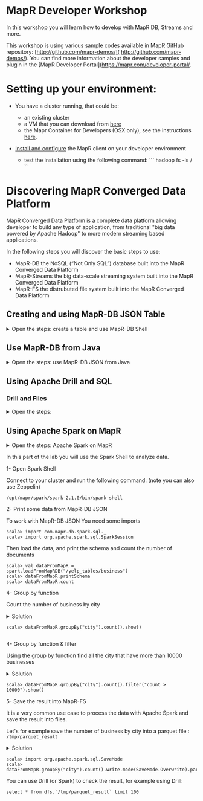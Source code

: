 # MapR Developer Workshop

In this workshop you will learn how to develop with MapR DB, Streams and more.

This workshop is using various sample codes available in MapR GitHub repository: [http://github.com/mapr-demos/]( http://github.com/mapr-demos/). You can find more information about the developer samples and plugin in the [MapR Developer Portal](https://mapr.com/developer-portal/.

# Setting up your environment:

* You have a cluster running, that could be:
    * an existing cluster
    * a VM that you can download from [here](https://mapr.com/products/mapr-sandbox-hadoop/)
    * the Mapr Container for Developers (OSX only), see the instructions [here](https://maprdocs.mapr.com/home/MapRContainerDevelopers/MapRContainerDevelopersOverview.html).

* [Install and configure](https://maprdocs.mapr.com/home/AdvancedInstallation/SettingUptheClient-install-mapr-client.html) the MapR client on your developer environment
    * test the installation using the following command:
        ``` hadoop fs -ls / ``



# Discovering MapR Converged Data Platform

MapR Converged Data Platform is a complete data platform allowing developer to build any type of application, from traditional "big data powered by Apache Hadoop" to more modern streaming based applications.

In the following steps you will discover the basic steps to use:

* MapR-DB the NoSQL (“Not Only SQL”) database built into the MapR Converged Data Platform
* MapR-Streams the big data-scale streaming system built into the MapR Converged Data Platform
* MapR-FS the distrubuted file system built into the MapR Converged Data Platform



## Creating and using MapR-DB JSON Table

<details>
<summary>Open the steps: create a table and use MapR-DB Shell</summary>

Open a terminal window and connect using SSH to one node of your cluster

### 1- Connect to MapR Cluster

If you are using the MapR Container for Developers connect using the following command: *(`root` password is `mapr`)*

```
ssh root@localhost -p 2222 
```

### 2- Navigate into MapR-FS

You can list content of the MapR File System using the following commands:

```
hadoop fs -ls /
```

You can also use the file system directly using simple POSIX comamnds: (on the MapR Container for Developers )

```
cd /mapr/

ls 
```

If you are using another cluster:

```
cd /mapr/trainer.mapr.com/

ls
```
where `trainer.mapr.com` is the name of your cluster.

As you can see, you can list the content of MapR File System, that give you access to all the data store on the cluster, that could be made of hundreds or more nodes.


### 3- Create a MapR-DB JSON Table

MapR provide a command line tool named `maprcli` that allows to manage cluster including resource creation. 

----
3.1- Let's create a newa table in the `/apps` directory.
<details> 

```
maprcli table create -path /apps/workshop -tabletype json
```
</details> 

----
3.2- Let's also make this table "public" to ease the access from your development environment:

<details> 

```
maprcli table cf edit -path /apps/workshop -cfname default -readperm p -writeperm p -traverseperm  p
```

This command set the `default` column family permission in read, write and traverse to public `p`. You can find more informations about table permissions in the [MapR Documentation](https://maprdocs.mapr.com/home/MapR-DB/JSON_DB/granting_or_denying_access_to_fields_with_aces.html).
</details> 




### 4- Use MapR-DB Shell

Now that the MapR-DB Table is created you can use MapR-DB Shell to use it.

Run the following commands in to the terminal

-----
4.1 Insert Data
<details> 

```
mapr dbshell

maprdb root:> find /apps/workshop

maprdb root:> find /apps/workshop

maprdb root:> insert /apps/workshop --value '{"_id":"doc001", "name":{ "first":"John","last":"Doe" }, "age":45   }'

maprdb root:> find /apps/workshop

```

Insert more documents:

```
maprdb root:> insert /apps/workshop --value '{"_id":"doc002", "name":{ "first":"David","last":"Simon" }, "age":35   }' 

maprdb root:> insert /apps/workshop --value '{"_id":"doc003", "name":{ "first":"Steve","last":"Allen" }, "age":49  }' 

maprdb root:> find /apps/workshop

```

You can find more information about MapR DB Shell command using: `help`.
</details> 

-----
4.2 Query Documents
<details> 
Now that we have data into MapR-DB, you can find specific documents using the OJAI Query syntax documented [here](https://maprdocs.mapr.com/home/MapR-DB/JSON_DB/OJAIQueryConditionOperators.html) and [MapR-DB Shell Documentation](https://maprdocs.mapr.com/home/MapR-DB/JSON_DB/QueryWithDBShell.html) 


Find documents, where age equals 35, using the `--where` operator
```
maprdb root:> find /apps/workshop --where '{ "$eq" : { "age" : 35 }  }'
```

Same query but limiting the number of fields returned by the query, using the `--fields` operator:
```
maprdb root:> find /apps/workshop --where '{ "$eq" : { "age" : 35 }  }' --fields _id,name.last
```
</details> 

----
4.3 Update Documents

<details> 
You can also use [MapR-DB Shell to update or delete documents(https://maprdocs.mapr.com/home/ReferenceGuide/dbshell-update.html?hl=mutation%2Cdb%2Cjson)]:
 
Adding a new field:
```
maprdb root:> update /apps/workshop --id doc002 --m ' {"$set" : {"type":"player"}  '

maprdb root:> find /apps/workshop

```

Increment `age`: 

```
maprdb root:> update /apps/workshop --id doc002 --m ' {"$increment" : {"age":1}}'

maprdb root:> find /apps/workshop
```

Modify multiple fields
```
maprdb root:> update /apps/workshop --id doc002 --m ' {"$set" : [{"age":33}, {"city":"Paris"}]}'

maprdb root:> find /apps/workshop
```

Remove a field

```
maprdb root:> update /apps/workshop --id doc002 --m ' {"$delete" : ["city","type"]}'

maprdb root:> find /apps/workshop 
```

4.4 Delete Documents

Let's now delete a document

```
maprdb root:> delete /apps/workshop --id doc002 

maprdb root:> find /apps/workshop 

```
</details>

</details>


## Use MapR-DB from Java

<details>
<summary>Open the steps: use MapR-DB JSON from Java</summary>

The Java project is a complete Maven project located in the `./java-sample ` folder.

Open the project in your favorite IDE, and then look into the sources:

* `src/main/java/com/mapr/workshop/exercices/`: contains simple skeleton that you have to finish to use MapR-DB JSON from Java
* `src/main/java/com/mapr/workshop/solutions/`: contains the solutions of the exercices describe above

</details>




## Using Apache Drill and SQL

### Drill and Files

<details>
<summary>Open the steps:</summary>

A very command use case when working with Data is to do analytics. The best language for analytics is SQL, and MapR Converged Platform provide a powerfull distributed SQL query engine: [Apache Drill](https://drill.apache.org/).

Apache Drill allows you to run queries on many datasource: MapR-DB Tables (JSON and Binary), Apache Hbase, MapR-FS with various format.

For this part of the workshop, you will use the Yelp JSON Dataset available [here](https://www.yelp.com/dataset_challenge). **(note: the dataset has been installed on the workshop VMs)**

### 1- Import the JSON documents into MapR-DB JSON tables

We will import the Yelp JSON documents into MapR-DB JSON tables using the [mapr importJSON](https://maprdocs.mapr.com/home/ReferenceGuide/mapr_importjson.html?hl=importjson) command. Note, the source file path specified in `mapr importJSON` must be a valid path in the MapR filesystem. 

On your cluster:

If not already present, create folders for Yelp dataset (tables and files)
```
hadoop fs -mkdir /yelp
hadoop fs -mkdir /yelp_tables
```

Go to the Drill UI [http://localhost:8047](http://localhost:8047), or Zeppelin to run some SQL Queries:


----
1- View the content of the database:

```
select * from  dfs.`/yelp/business.json` limit 1;
```


----
2- Total reviews in the data set

```
select sum(review_count) as totalreviews from dfs.`/yelp/business.json`;
```

----
3- Top 10 states and cities in total number of reviews

<details>
<summary>Solution</summary>

```
select state, city, count(*) totalreviews 
from dfs.`/yelp/business.json` 
group by state, city order by count(*) desc limit 10;
```
</details>


----
4- Average number of reviews per business star rating

<details>
<summary>Solution</summary>

```
select stars,trunc(avg(review_count)) reviewsavg 
from dfs.`/yelp/business.json`
group by stars order by stars desc;
```
</details>

----
5- Top businesses with high review counts (> 1000)

<details>
<summary>Solution</summary>

```
select stars,trunc(avg(review_count)) reviewsavg 
from dfs.`/yelp/business.json`
group by stars order by stars desc;
```

</details>

----
6- Saturday open and close times for a few businesses

<details>
<summary>Solution</summary>

```
select b.name, b.hours.Saturday.`open`,
b.hours.Saturday.`close`  
from
dfs.`/yelp/business.json`
b limit 10;
```

</details>

----
7- Count the number of "Restaurants"

Note: you have to use the `repeated_contains` operator on the `categories` field.

<details>
<summary>Solution</summary>

```
select count(*) as TotalRestaurants 
from dfs.`/yelp/business.json` 
where true=repeated_contains(categories,'Restaurants');
```

</details>


You can find more queries in the Drill tutorial [here](https://drill.apache.org/docs/analyzing-the-yelp-academic-dataset/)


### Drill and MapR-DB

It is also possible to use MapR-DB JSON with Drill, simply replace the directory or file name by your table name, for example:

```
select * from dfs.`/apps/workshop`
```


It is possible to import the Yelp dataset into Mapr-DB using the following command, that you run on your MapR Cluster:


```
mapr importJSON -idField business_id -src /yelp/business.json -dst /yelp_tables/business -mapreduce false
```

Make the tables public if you want to use it from your Java application runnin on your IDE:

```
maprcli table cf edit -path /yelp_tables/business -cfname default -readperm p -writeperm p
```

#### MapR-DB Secondary Indexes

<details>


Run the following query:

```
select name, stars from dfs.`/yelp_tables/business` where stars = 5;
```

**Simple Index**

You can now improve the performance of this query using an index. In a new terminal window run the following command to create an index on the `stars` field sorted in descending order (`-1`).

```
maprcli table index add -path /yelp_tables/business -index idx_stars -indexedfields 'stars:-1'
```

If you execute the query, multiple times, now it should be faster, since the index is used.

In this case Apache Drill is using the index to find all the stars equal to 5, then retrieve the name of the business from the document itself.

You can use the `EXPLAIN PLAN` command or use the `Profiles` tab to see how drill is executing the query.

The result of the explain plan will be a JSON document explaining the query plan, you can look in the `scanSpec` attribute that use the index if present. You can look at the following attributes in the `scanSpec` attribute:

* `secondaryIndex` equals true when a secondary index is created
* `startRow` and `stopRow` that show the index key used by the query
* `indexName` set to `idx_stars` that is the index used by the query


If you want to delete the index to compare the execution plan run the followind command as `mapr` in a terminal:

```
maprcli table index remove -path /yelp_tables/business -index idx_stars  
```

**Covering Queries**

In the index you have created in the previous step, we have specific the `-indexedfields` parameter to set the index key with the `stars` values. It is also possible to add some non indexed field to the index using the `-includedfields`. 

In this case the index includes some other fields that could be used by applications to allow the query to only access the index without having to retrieve any value from the JSON table itself.

Let's recreate the index on `stars` field and add the `name` to the list of included fields.

```
# if you have not deleted the index yet
$ maprcli table index remove -path /yelp_tables/business -index idx_stars  

$ maprcli table index add -path /yelp_tables/business -index idx_stars -indexedfields 'stars:-1' -includedfields 'name'
```

If you execute the query, multiple times, now it should be even faster than previous queries since Drill is doing a covered queries, only accessing the index.

Look at the profiling of the following query using the new index
```
select name, stars from dfs.`/yelp_tables/business` where stars = 5;
```

The main change in the explain plan compare to previous queries is:

* `includedFields` attribute that show the fields used by the queries.

</details>

</details>




## Using Apache Spark on MapR

<details>
<summary> Open the steps: Apache Spark on MapR<summary>

In this part of the lab you will use the Spark Shell to analyze data.

1- Open Spark Shell

Connect to your cluster and run the following command: (note you can also use Zeppelin)

```
/opt/mapr/spark/spark-2.1.0/bin/spark-shell
```

2- Print some data from MapR-DB JSON

To work with MapR-DB JSON You need some imports

```
scala> import com.mapr.db.spark.sql._
scala> import org.apache.spark.sql.SparkSession

```

Then load the data, and print the schema and count the number of documents

```
scala> val dataFromMapR = spark.loadFromMapRDB("/yelp_tables/business")
scala> dataFromMapR.printSchema
scala> dataFromMapR.count
```

4- Group by function 

Count the number of business by city

<details>
<summary>Solution</summary>
</details>

```
scala> dataFromMapR.groupBy("city").count().show()
```

</details>


4- Group by function & filter

Using the group by function find all the city that have more than 10000 businesses

<details>
<summary>Solution</summary>
</details>

```
scala> dataFromMapR.groupBy("city").count().filter("count > 10000").show()
```

</details>

5- Save the result into MapR-FS

It is a very common use case to process the data with Apache Spark and save the result into files.

Let's for example save the number of business by city into a parquet file :  `/tmp/parquet_result`

<details>
<summary>Solution</summary>
</details>

```
scala> import org.apache.spark.sql.SaveMode
scala>  dataFromMapR.groupBy("city").count().write.mode(SaveMode.Overwrite).parquet("maprfs:///tmp/parquet_result")
```


You can use Drill (or Spark) to check the result, for example using Drill:

```
select * from dfs.`/tmp/parquet_result` limit 100
```

</details>
